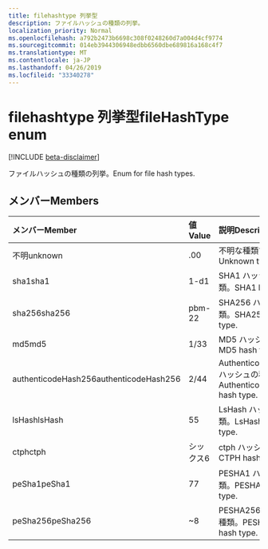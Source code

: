 ```yaml
---
title: filehashtype 列挙型
description: ファイルハッシュの種類の列挙。
localization_priority: Normal
ms.openlocfilehash: a792b2473b6698c308f0248260d7a004d4cf9774
ms.sourcegitcommit: 014eb3944306948edbb6560dbe689816a168c4f7
ms.translationtype: MT
ms.contentlocale: ja-JP
ms.lasthandoff: 04/26/2019
ms.locfileid: "33340278"
---
```

# <a name="filehashtype-enum"></a><span data-ttu-id="1c91c-103">filehashtype 列挙型</span><span class="sxs-lookup"><span data-stu-id="1c91c-103">fileHashType enum</span></span>

[!INCLUDE [beta-disclaimer](../../includes/beta-disclaimer.md)]

<span data-ttu-id="1c91c-104">ファイルハッシュの種類の列挙。</span><span class="sxs-lookup"><span data-stu-id="1c91c-104">Enum for file hash types.</span></span>

## <a name="members"></a><span data-ttu-id="1c91c-105">メンバー</span><span class="sxs-lookup"><span data-stu-id="1c91c-105">Members</span></span>

|<span data-ttu-id="1c91c-106">メンバー</span><span class="sxs-lookup"><span data-stu-id="1c91c-106">Member</span></span>|<span data-ttu-id="1c91c-107">値</span><span class="sxs-lookup"><span data-stu-id="1c91c-107">Value</span></span>|<span data-ttu-id="1c91c-108">説明</span><span class="sxs-lookup"><span data-stu-id="1c91c-108">Description</span></span>|
|:---|:---|:---|
|<span data-ttu-id="1c91c-109">不明</span><span class="sxs-lookup"><span data-stu-id="1c91c-109">unknown</span></span>|<span data-ttu-id="1c91c-110">.0</span><span class="sxs-lookup"><span data-stu-id="1c91c-110">0</span></span>|<span data-ttu-id="1c91c-111">不明な種類です。</span><span class="sxs-lookup"><span data-stu-id="1c91c-111">Unknown type.</span></span>|
|<span data-ttu-id="1c91c-112">sha1</span><span class="sxs-lookup"><span data-stu-id="1c91c-112">sha1</span></span>|<span data-ttu-id="1c91c-113">1-d</span><span class="sxs-lookup"><span data-stu-id="1c91c-113">1</span></span>|<span data-ttu-id="1c91c-114">SHA1 ハッシュの種類。</span><span class="sxs-lookup"><span data-stu-id="1c91c-114">SHA1 hash type.</span></span>|
|<span data-ttu-id="1c91c-115">sha256</span><span class="sxs-lookup"><span data-stu-id="1c91c-115">sha256</span></span>|<span data-ttu-id="1c91c-116">pbm-2</span><span class="sxs-lookup"><span data-stu-id="1c91c-116">2</span></span>| <span data-ttu-id="1c91c-117">SHA256 ハッシュの種類。</span><span class="sxs-lookup"><span data-stu-id="1c91c-117">SHA256 hash type.</span></span>|
|<span data-ttu-id="1c91c-118">md5</span><span class="sxs-lookup"><span data-stu-id="1c91c-118">md5</span></span>|<span data-ttu-id="1c91c-119">1/3</span><span class="sxs-lookup"><span data-stu-id="1c91c-119">3</span></span>| <span data-ttu-id="1c91c-120">MD5 ハッシュ型。</span><span class="sxs-lookup"><span data-stu-id="1c91c-120">MD5 hash type.</span></span>|
|<span data-ttu-id="1c91c-121">authenticodeHash256</span><span class="sxs-lookup"><span data-stu-id="1c91c-121">authenticodeHash256</span></span>|<span data-ttu-id="1c91c-122">2/4</span><span class="sxs-lookup"><span data-stu-id="1c91c-122">4</span></span>| <span data-ttu-id="1c91c-123">AuthenticodeHash256 ハッシュの種類。</span><span class="sxs-lookup"><span data-stu-id="1c91c-123">AuthenticodeHash256 hash type.</span></span>|
|<span data-ttu-id="1c91c-124">lsHash</span><span class="sxs-lookup"><span data-stu-id="1c91c-124">lsHash</span></span>|<span data-ttu-id="1c91c-125">5</span><span class="sxs-lookup"><span data-stu-id="1c91c-125">5</span></span>| <span data-ttu-id="1c91c-126">LsHash ハッシュの種類。</span><span class="sxs-lookup"><span data-stu-id="1c91c-126">LsHash hash type.</span></span>|
|<span data-ttu-id="1c91c-127">ctph</span><span class="sxs-lookup"><span data-stu-id="1c91c-127">ctph</span></span>|<span data-ttu-id="1c91c-128">シックス</span><span class="sxs-lookup"><span data-stu-id="1c91c-128">6</span></span>| <span data-ttu-id="1c91c-129">ctph ハッシュの種類。</span><span class="sxs-lookup"><span data-stu-id="1c91c-129">CTPH hash type.</span></span>|
|<span data-ttu-id="1c91c-130">peSha1</span><span class="sxs-lookup"><span data-stu-id="1c91c-130">peSha1</span></span>|<span data-ttu-id="1c91c-131">7</span><span class="sxs-lookup"><span data-stu-id="1c91c-131">7</span></span>| <span data-ttu-id="1c91c-132">PESHA1 ハッシュの種類。</span><span class="sxs-lookup"><span data-stu-id="1c91c-132">PESHA1 hash type.</span></span>|
|<span data-ttu-id="1c91c-133">peSha256</span><span class="sxs-lookup"><span data-stu-id="1c91c-133">peSha256</span></span>|<span data-ttu-id="1c91c-134">~</span><span class="sxs-lookup"><span data-stu-id="1c91c-134">8</span></span>| <span data-ttu-id="1c91c-135">PESHA256 ハッシュの種類。</span><span class="sxs-lookup"><span data-stu-id="1c91c-135">PESHA256 hash type.</span></span>|
